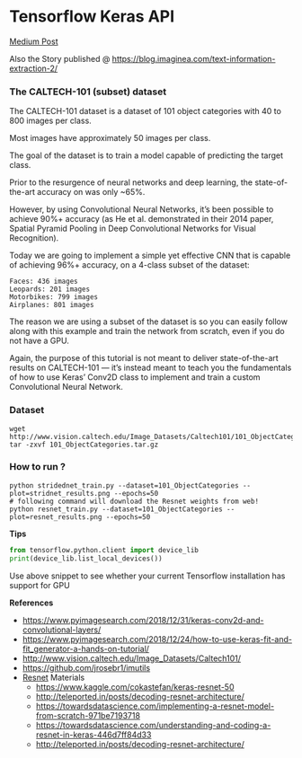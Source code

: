 # Tensorflow Keras API

[Medium Post](https://medium.com/@mageswaran1989/text-information-extraction-2b4a976409ed)

Also the Story published @ https://blog.imaginea.com/text-information-extraction-2/

### The CALTECH-101 (subset) dataset

The CALTECH-101 dataset is a dataset of 101 object categories with 40 to 800 images per class.

Most images have approximately 50 images per class.

The goal of the dataset is to train a model capable of predicting the target class.

Prior to the resurgence of neural networks and deep learning, the state-of-the-art accuracy on was only ~65%.

However, by using Convolutional Neural Networks, it’s been possible to achieve 90%+ accuracy (as He et al. 
demonstrated in their 2014 paper, Spatial Pyramid Pooling in Deep Convolutional Networks for Visual Recognition).

Today we are going to implement a simple yet effective CNN that is capable of achieving 96%+ accuracy, on a 
4-class subset of the dataset:

    Faces: 436 images
    Leopards: 201 images
    Motorbikes: 799 images
    Airplanes: 801 images

The reason we are using a subset of the dataset is so you can easily follow along with this example and train the 
network from scratch, even if you do not have a GPU.

Again, the purpose of this tutorial is not meant to deliver state-of-the-art results on CALTECH-101 — it’s instead meant 
to teach you the fundamentals of how to use Keras’ Conv2D class to implement and train a custom Convolutional Neural Network.

### Dataset

```
wget http://www.vision.caltech.edu/Image_Datasets/Caltech101/101_ObjectCategories.tar.gz
tar -zxvf 101_ObjectCategories.tar.gz
```

### How to run ?

```
python stridednet_train.py --dataset=101_ObjectCategories --plot=stridnet_results.png --epochs=50
# following command will download the Resnet weights from web!
python resnet_train.py --dataset=101_ObjectCategories --plot=resnet_results.png --epochs=50

```

**Tips**
```python
from tensorflow.python.client import device_lib
print(device_lib.list_local_devices())
```
Use above snippet to see whether your current Tensorflow installation has support for GPU

**References**

- https://www.pyimagesearch.com/2018/12/31/keras-conv2d-and-convolutional-layers/
- https://www.pyimagesearch.com/2018/12/24/how-to-use-keras-fit-and-fit_generator-a-hands-on-tutorial/
- http://www.vision.caltech.edu/Image_Datasets/Caltech101/
- https://github.com/jrosebr1/imutils
- [Resnet](https://arxiv.org/pdf/1512.03385.pdf) Materials
    - https://www.kaggle.com/cokastefan/keras-resnet-50
    - http://teleported.in/posts/decoding-resnet-architecture/
    - https://towardsdatascience.com/implementing-a-resnet-model-from-scratch-971be7193718
    - https://towardsdatascience.com/understanding-and-coding-a-resnet-in-keras-446d7ff84d33
    - http://teleported.in/posts/decoding-resnet-architecture/
    
